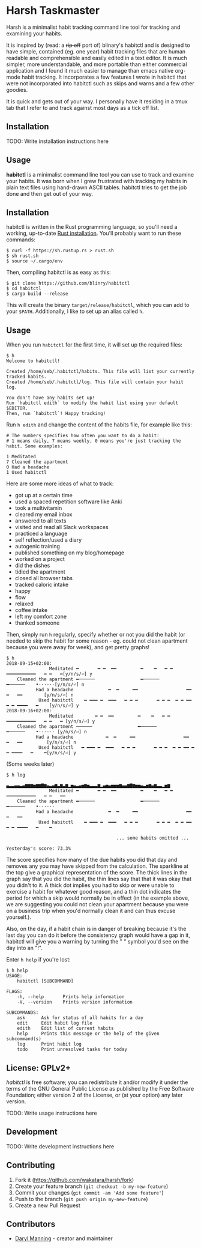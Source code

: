 # Harsh Taskmaster

Harsh is a minimalist habit tracking command line tool for tracking and examining your habits. 

It is inspired by (read: a ~~rip off~~ port of) blinary's habitctl and is designed to have simple, contained (eg. one year) habit tracking files that are human readable and comprehensible and easily edited in a text editor. It is much simpler, more understandable, and more portable than either commercial application and I found it much easier to manage than emacs native org-mode habit tracking. It incorporates a few features I wrote in habitctl that were not incorporated into habitctl such as skips and warns and a few other goodies.

It is quick and gets out of your way. I personally have it residing in a tmux tab that I refer to and track against most days as a tick off list.








## Installation

TODO: Write installation instructions here

## Usage

**habitctl** is a minimalist command line tool you can use to track and examine your habits. It was born when I grew frustrated with tracking my habits in plain text files using hand-drawn ASCII tables. habitctl tries to get the job done and then get out of your way.

## Installation

habitctl is written in the Rust programming language, so you'll need a working, up-to-date [Rust installation](https://www.rust-lang.org). You'll probably want to run these commands:

    $ curl -f https://sh.rustup.rs > rust.sh
    $ sh rust.sh
    $ source ~/.cargo/env

Then, compiling habitctl is as easy as this:

    $ git clone https://github.com/blinry/habitctl
    $ cd habitctl
    $ cargo build --release

This will create the binary `target/release/habitctl`, which you can add to your `$PATH`. Additionally, I like to set up an alias called `h`.

## Usage

When you run `habitctl` for the first time, it will set up the required files:

    $ h
    Welcome to habitctl!
    
    Created /home/seb/.habitctl/habits. This file will list your currently tracked habits.
    Created /home/seb/.habitctl/log. This file will contain your habit log.
    
    You don't have any habits set up!
    Run `habitctl edith` to modify the habit list using your default $EDITOR.
    Then, run `habitctl`! Happy tracking!

Run `h edith` and change the content of the habits file, for example like this:

    # The numbers specifies how often you want to do a habit:
    # 1 means daily, 7 means weekly, 0 means you're just tracking the habit. Some examples:

    1 Meditated
    7 Cleaned the apartment
    0 Had a headache
    1 Used habitctl

Here are some more ideas of what to track:

- got up at a certain time
- used a spaced repetition software like Anki
- took a multivitamin
- cleared my email inbox
- answered to all texts
- visited and read all Slack workspaces
- practiced a language
- self reflection/used a diary
- autogenic training
- published something on my blog/homepage
- worked on a project
- did the dishes
- tidied the apartment
- closed all browser tabs
- tracked caloric intake
- happy
- flow
- relaxed
- coffee intake
- left my comfort zone
- thanked someone

Then, simply run `h` regularly, specify whether or not you did the habit (or needed to skip the habit for some reason - eg. could not clean apartment because you were away for week), and get pretty graphs! 

    $ h
    2018-09-15+02:00:
                    Meditated ━       ━ ━  ━━         ━    ━   ━ ━   ━━━━━━━━━━━   ━ ━   ━[y/n/s/⏎] y
        Cleaned the apartment ━──────                 ━──────           ━──────    •······[y/n/s/⏎] n
               Had a headache             ━  ━     ━━                  ━━   ━   ━━        [y/n/s/⏎] n
                Used habitctl    ━ ━━━ ━  ━━━   ━ ━ ━       ━ ━ ━  ━ ━ ━━ ━ ━ ━━━━   ━    [y/n/s/⏎] y
    2018-09-16+02:00:
                    Meditated        ━ ━  ━━         ━    ━   ━ ━   ━━━━━━━━━━━   ━ ━   ━ [y/n/s/⏎] y
        Cleaned the apartment ──────                 ━──────           ━──────    •······ [y/n/s/⏎] n
               Had a headache            ━  ━     ━━                  ━━   ━   ━━         [y/n/s/⏎] n
                Used habitctl   ━ ━━━ ━  ━━━   ━ ━ ━       ━ ━ ━  ━ ━ ━━ ━ ━ ━━━━   ━    ━[y/n/s/⏎] y


(Some weeks later)

    $ h log
                              ▄▃▃▄▄▃▄▆▆▆▅▆▆▇▆▄▃▄▆▃▆▃▆▂▅▄▃▄▅▆▅▃▃▃▆▂▄▅▄▅▅▅▆▄▄▆▇▆▅▅▄▃▅▆▄▆▃▃▂▅▆
                    Meditated ━       ━ ━  ━━         ━    ━   ━ ━   ━━━━━━━━━━━   ━ ━   ━━
        Cleaned the apartment ━──────                 ━──────           ━──────    •······        
               Had a headache             ━  ━     ━━                  ━━   ━   ━━         
                Used habitctl    ━ ━━━ ━  ━━━   ━ ━ ━       ━ ━ ━  ━ ━ ━━ ━ ━ ━━━━   ━    ━

                                             ... some habits omitted ...

    Yesterday's score: 73.3%

The score specifies how many of the due habits you did that day and removes any you may have skipped from the calculation. The sparkline at the top give a graphical representation of the score. The thick lines in the graph say that you did the habit, the thin lines say that that it was okay that you didn't to it. A thick dot implies you had to skip or were unable to exercise a habit for whatever good reason, and a thin dot indicates the period for which a skip would normally be in effect (in the example above, we are suggesting you could not clean your apartment because you were on a business trip when you'd normally clean it and can thus excuse yourself.).

Also, on the day, if a habit chain is in danger of breaking because it's the last day you can do it before the consistency graph would have a gap in it, habitctl will give you a warning by turning the " " symbol you'd see on the day into an "!".

Enter `h help` if you're lost:

    $ h help
    USAGE:
        habitctl [SUBCOMMAND]
    
    FLAGS:
        -h, --help       Prints help information
        -V, --version    Prints version information
    
    SUBCOMMANDS:
        ask      Ask for status of all habits for a day
        edit     Edit habit log file
        edith    Edit list of current habits
        help     Prints this message or the help of the given subcommand(s)
        log      Print habit log
        todo     Print unresolved tasks for today

## License: GPLv2+

*habitctl* is free software; you can redistribute it and/or modify it under the terms of the GNU General Public License as published by the Free Software Foundation; either version 2 of the License, or (at your option) any later version.




TODO: Write usage instructions here

## Development

TODO: Write development instructions here

## Contributing

1. Fork it (<https://github.com/wakatara/harsh/fork>)
2. Create your feature branch (`git checkout -b my-new-feature`)
3. Commit your changes (`git commit -am 'Add some feature'`)
4. Push to the branch (`git push origin my-new-feature`)
5. Create a new Pull Request

## Contributors

- [Daryl Manning](https://github.com/wakatara) - creator and maintainer